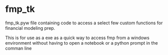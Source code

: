 # fmp_tk
fmp_tk.pyw file containing code to access a select few custom functions for financial modeling prep.  

This is for use as a exe as a quick way to access fmp from a windows environment without having to open a notebook or a python prompt in the comman line
